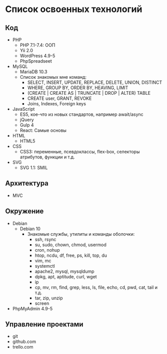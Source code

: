 # Список освоенных технологий

## Код

+ PHP
  + PHP 7.1-7.4: ООП
  + Yii 2.0
  + WordPress 4.9-5
  + PhpSpreadseet
+ MySQL
  + MariaDB 10.3
  + Список знакомых мне команд:
    + SELECT, INSERT, UPDATE, REPLACE, DELETE, UNION, DISTINCT
    + WHERE, GROUP BY, ORDER BY, HEAVING, LIMIT
    + (CREATE | CREATE AS | TRUNCATE | DROP | ALTER) TABLE
    + CREATE user, GRANT, REVOKE
    + Joins, Indexes, Foreign keys
+ JavaScript
  + ES5, кое-что из новых стандартов, например await/async
  + jQuery
  + Gulp 4
  + React: Самые основы
+ HTML
  + HTML5
+ CSS
  + CSS3: переменные, псевдоклассы, flex-box, селекторы атрибутов, функции и т.д.
+ SVG
  + SVG 1.1: SMIL

## Архитектура

+ MVC

## Окружение
  
+ Debian
  + Debian 10
    + Знакомые службы, утилиты и команды оболочки:
      + ssh, rsync
      + su, sudo, chown, chmod, usermod
      + cron, nohup
      + htop, ncdu, df, free, ps, kill, top, du
      + vim, mc
      + systemctl
      + apache2, mysql, mysqldump
      + dpkg, apt, aptitude, curl, wget
      + ip
      + cp, mv, rm, find, grep, less, ls, file, echo, cd, pwd, cat, tail и т.д.
      + tar, zip, unzip
      + screen
+ PhpMyAdmin 4.9-5
  
## Управление проектами

+ git
+ github.com
+ trello.com
